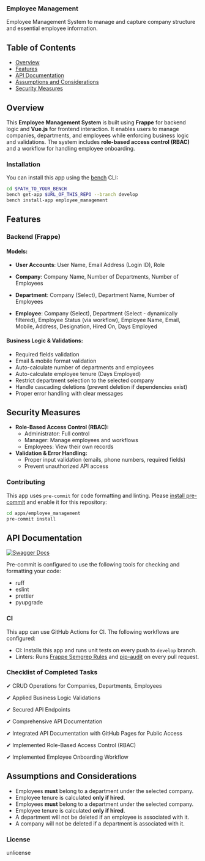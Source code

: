### Employee Management

Employee Management System to manage and capture company structure and essential employee information.

## Table of Contents
- [Overview](#overview)
- [Features](#features)
- [API Documentation](#api-documentation)
- [Assumptions and Considerations](#assumptions-and-considerations)
- [Security Measures](#security-measures)

## Overview
This **Employee Management System** is built using **Frappe** for backend logic and **Vue.js** for frontend interaction. It enables users to manage companies, departments, and employees while enforcing business logic and validations. The system includes **role-based access control (RBAC)** and a workflow for handling employee onboarding.

### Installation

You can install this app using the [bench](https://github.com/frappe/bench) CLI:

```bash
cd $PATH_TO_YOUR_BENCH
bench get-app $URL_OF_THIS_REPO --branch develop
bench install-app employee_management
```
## Features
### Backend (Frappe)
#### Models:
- **User Accounts**: User Name, Email Address (Login ID), Role

- **Company**: Company Name, Number of Departments, Number of Employees

- **Department**: Company (Select), Department Name, Number of Employees

- **Employee**: Company (Select), Department (Select - dynamically filtered), Employee Status (via workflow), Employee Name, Email, Mobile, Address, Designation, Hired On, Days Employed

#### Business Logic & Validations:
- Required fields validation
- Email & mobile format validation
- Auto-calculate number of departments and employees
- Auto-calculate employee tenure (Days Employed)
- Restrict department selection to the selected company
- Handle cascading deletions (prevent deletion if dependencies exist)
- Proper error handling with clear messages


## Security Measures
- **Role-Based Access Control (RBAC):**
  - Administrator: Full control
  - Manager: Manage employees and workflows
  - Employees: View their own records
- **Validation & Error Handling:**
  - Proper input validation (emails, phone numbers, required fields)
  - Prevent unauthorized API access

### Contributing

This app uses `pre-commit` for code formatting and linting. Please [install pre-commit](https://pre-commit.com/#installation) and enable it for this repository:

```bash
cd apps/employee_management
pre-commit install
```

## API Documentation
[![Swagger Docs](https://img.shields.io/badge/Swagger-API%20Docs-blue)](https://ahmedshehab1.github.io/Employee-Management-System/)


Pre-commit is configured to use the following tools for checking and formatting your code:

- ruff
- eslint
- prettier
- pyupgrade
### CI

This app can use GitHub Actions for CI. The following workflows are configured:

- CI: Installs this app and runs unit tests on every push to `develop` branch.
- Linters: Runs [Frappe Semgrep Rules](https://github.com/frappe/semgrep-rules) and [pip-audit](https://pypi.org/project/pip-audit/) on every pull request.

### Checklist of Completed Tasks

✔ CRUD Operations for Companies, Departments, Employees

✔ Applied Business Logic Validations

✔ Secured API Endpoints

✔ Comprehensive API Documentation

✔ Integrated API Documentation with GitHub Pages for Public Access

✔ Implemented Role-Based Access Control (RBAC)

✔ Implemented Employee Onboarding Workflow

## Assumptions and Considerations
- Employees **must** belong to a department under the selected company.
- Employee tenure is calculated **only if hired**.
- Employees **must** belong to a department under the selected company.
- Employee tenure is calculated **only if hired**.
- A department will not be deleted if an employee is associated with it.
- A company will not be deleted if a department is associated with it.


### License

unlicense
